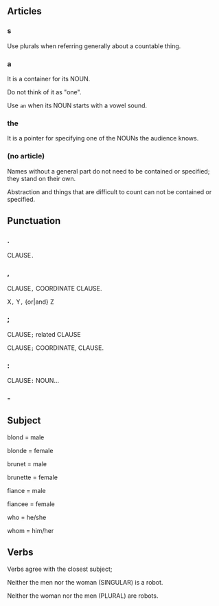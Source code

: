 ## Articles

### s

Use plurals when referring generally about a countable thing.

### a

It is a container for its NOUN.

Do not think of it as "one".

Use `an` when its NOUN starts with a vowel sound.

### the

It is a pointer for specifying one of the NOUNs the audience knows.

### (no article)

Names without a general part do not need to be contained or specified; they stand on their own.

Abstraction and things that are difficult to count can not be contained or specified.

## Punctuation

### .

CLAUSE`.`

### ,

CLAUSE`,` COORDINATE CLAUSE.

X`,` Y`,` {or|and} Z

### ;

CLAUSE`;` related CLAUSE

CLAUSE`;` COORDINATE, CLAUSE.

### :

CLAUSE`:` NOUN...

### -

## Subject

blond = male

blonde = female

brunet = male

brunette = female

fiance = male

fiancee = female

who = he/she

whom = him/her

## Verbs

Verbs agree with the closest subject;

Neither the men nor the woman (SINGULAR) is a robot.

Neither the woman nor the men (PLURAL) are robots.

